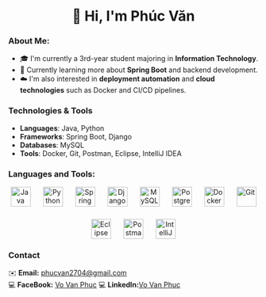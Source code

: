 <div align="center">

<h1>👋 Hi, I'm Phúc Văn</h1>

</div>

### About Me:

- 🎓 I'm currently a 3rd-year student majoring in **Information Technology**.  
- 🌱 Currently learning more about **Spring Boot** and backend development.  
- ☁️ I'm also interested in **deployment automation** and **cloud technologies** such as Docker and CI/CD pipelines.


### Technologies & Tools
- **Languages**: Java, Python  
- **Frameworks**: Spring Boot, Django  
- **Databases**: MySQL 
- **Tools**: Docker, Git, Postman, Eclipse, IntelliJ IDEA 

### Languages and Tools:
<div align="center" style="display: flex; flex-wrap: wrap; gap: 25px; justify-content: center; align-items: center; margin-top: 15px;">
  <!-- Programming Languages -->
  <img src="https://cdn.jsdelivr.net/gh/devicons/devicon/icons/java/java-original.svg" alt="Java" width="40" />
  <img src="https://cdn.jsdelivr.net/gh/devicons/devicon/icons/python/python-original.svg" alt="Python" width="40" />
  
  <!-- Frameworks -->
  <img src="https://cdn.jsdelivr.net/gh/devicons/devicon/icons/spring/spring-original.svg" alt="Spring Boot" width="40"/>
  <img src="https://cdn.jsdelivr.net/gh/devicons/devicon/icons/django/django-plain.svg" alt="Django" width="40"/>
  
  <!-- Databases -->
  <img src="https://cdn.jsdelivr.net/gh/devicons/devicon/icons/mysql/mysql-original.svg" alt="MySQL" width="40"/>
  <img src="https://cdn.jsdelivr.net/gh/devicons/devicon/icons/postgresql/postgresql-original.svg" alt="PostgreSQL" width="40"/>
  
  <!-- Tools -->
  <img src="https://cdn.jsdelivr.net/gh/devicons/devicon/icons/docker/docker-original.svg" alt="Docker" width="40"/>
  <img src="https://cdn.jsdelivr.net/gh/devicons/devicon/icons/git/git-original.svg" alt="Git" width="40"/>
  <img src="https://cdn.jsdelivr.net/gh/devicons/devicon/icons/eclipse/eclipse-original.svg" alt="Eclipse" width="40"/>
  <img src="https://cdn.jsdelivr.net/gh/devicons/devicon/icons/postman/postman-original.svg" alt="Postman" width="40"/>
  <img src="https://cdn.simpleicons.org/intellijidea/000000" alt="IntelliJ IDEA" width="40"/>
</div>

### Contact
✉️ **Email:** phucvan2704@gmail.com  
💻 **FaceBook:** [Vo Van Phuc](https://www.facebook.com/phuc.vovan.376695/)
💻 **Linkedln:**[Vo Van Phuc](https://www.linkedin.com/in/v%C3%B5-v%C4%83n-ph%C3%BAc-ph%C3%BAc-b39272344/)

